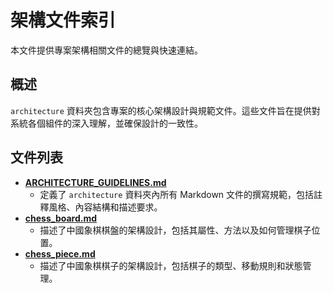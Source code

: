 # 架構文件索引

本文件提供專案架構相關文件的總覽與快速連結。

## 概述

`architecture` 資料夾包含專案的核心架構設計與規範文件。這些文件旨在提供對系統各個組件的深入理解，並確保設計的一致性。

## 文件列表

*   **[ARCHITECTURE_GUIDELINES.md](ARCHITECTURE_GUIDELINES.md)**
    *   定義了 `architecture` 資料夾內所有 Markdown 文件的撰寫規範，包括註釋風格、內容結構和描述要求。
*   **[chess_board.md](chess_board.md)**
    *   描述了中國象棋棋盤的架構設計，包括其屬性、方法以及如何管理棋子位置。
*   **[chess_piece.md](chess_piece.md)**
    *   描述了中國象棋棋子的架構設計，包括棋子的類型、移動規則和狀態管理。

